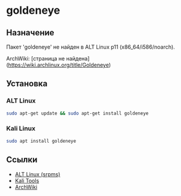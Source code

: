 # goldeneye

## Назначение

Пакет 'goldeneye' не найден в ALT Linux p11 (x86_64/i586/noarch).

ArchWiki: [страница не найдена] (https://wiki.archlinux.org/title/Goldeneye)

## Установка

### ALT Linux
```bash
sudo apt-get update && sudo apt-get install goldeneye
```

### Kali Linux
```bash
sudo apt install goldeneye
```

## Ссылки

- [ALT Linux (srpms)](https://packages.altlinux.org/ru/p11/srpms/goldeneye/)
- [Kali Tools](https://www.kali.org/tools/goldeneye/)
- [ArchWiki](https://wiki.archlinux.org/title/Goldeneye)
